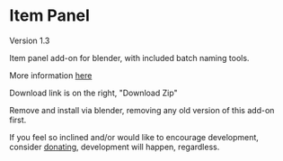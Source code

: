 # Item Panel
Version 1.3

Item panel add-on for blender, with included batch naming tools.

More information <a href='http://blenderartists.org/forum/showthread.php?272086-Addon-Item-Panel-amp-Batch-Naming-0-8-5&p=2240265#post2240265'>here</a>

Download link is on the right, "Download Zip"

Remove and install via blender, removing any old version of this add-on first.

If you feel so inclined and/or would like to encourage development, consider <a href="https://www.paypal.com/cgi-bin/webscr?cmd=_donations&business=5B9ZNJS9WCXJY&lc=US&item_name=Item%20Panel%20Addon&currency_code=USD&bn=PP%2dDonationsBF%3abtn_donate_SM%2egif%3aNonHosted">donating<a>, development will happen, regardless.
